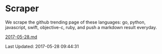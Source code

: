 # Scraper

We scrape the github trending page of these languages: go, python, javascript, swift, objective-c, ruby, and push a markdown result everyday.

[2017-05-28.md](https://github.com/henson/Scraper/blob/master/2017-05-28.md)

Last Updated: 2017-05-28 09:44:31